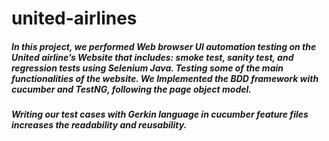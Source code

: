 # united-airlines

##### In this project, we performed Web browser UI automation testing on the United airline’s Website that includes: smoke test, sanity test, and regression tests using Selenium Java. Testing some of the main functionalities of the website. We Implemented the BDD framework with cucumber and TestNG, following the page object model.


##### Writing our test cases with Gerkin language in cucumber feature files increases the readability and reusability.


